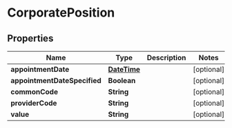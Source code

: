 
# CorporatePosition

## Properties
Name | Type | Description | Notes
------------ | ------------- | ------------- | -------------
**appointmentDate** | [**DateTime**](DateTime.md) |  |  [optional]
**appointmentDateSpecified** | **Boolean** |  |  [optional]
**commonCode** | **String** |  |  [optional]
**providerCode** | **String** |  |  [optional]
**value** | **String** |  |  [optional]



